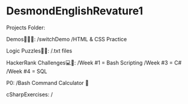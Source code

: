 # DesmondEnglishRevature1

Projects Folder:

Demos👨🏽‍💻:
/switchDemo
/HTML & CSS Practice

Logic Puzzles🧩🧠:
/.txt files

HackerRank Challenges💻📝:
/Week #1 = Bash Scripting
/Week #3 = C# 
/Week #4 = SQL

P0:
/Bash Command Calculator 🧮

cSharpExercises:
/
